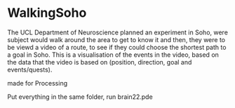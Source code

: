 WalkingSoho
===========

The UCL Department of Neuroscience planned an experiment in Soho, were subject would walk around the area to get to know it and then, they were to be viewd a video of a route, to see if they could choose the shortest path to a goal in Soho. This is a visualisation of the events in the video, based on the data that the video is based on (position, direction, goal and events/quests).

made for Processing

Put everything in the same folder, run brain22.pde
